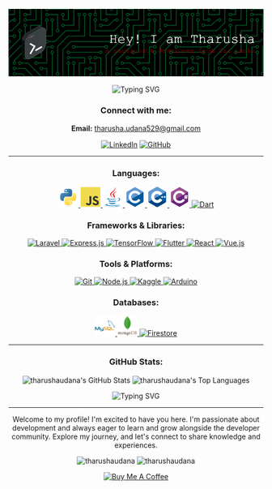<!--
<h1 align="center">Hi 👋, I'm Tharusha</h1>
<h3 align="center">A passionate developer from Sri Lanka</h3>
-->

![Header](./images/header-image.png)

<p align="center">
  <img src="https://readme-typing-svg.herokuapp.com?color=FF0000&center=true&lines=Welcome+to+my+GitHub+profile!;I'm+a+Developer+and+Designer;a+Solution+Builder;I+love+coding+and+collaboration!" alt="Typing SVG">
</p>

<!--

---

- 🔭 I’m currently working on **[Your Project](https://github.com/yourusername/yourproject)**
- 🌱 I’m currently learning **[Technology/Learning Material]**
- 👯 I’m looking to collaborate on **[Your Collaboration Interest]**
- 🤔 I’m looking for help with **[Your Help Requirement]**
- 💬 Ask me about **[Your Expertise]**
- 📫 How to reach me: **[your.email@example.com](mailto:your.email@example.com)**
- 😄 Pronouns: **[Your Pronouns]**
- ⚡ Fun fact: **[Your Fun Fact]**

---

-->

<h3 align="center">Connect with me:</h3>
<p align="center"><strong>Email:</strong> <a href="mailto:tharusha.udana529@gmail.com">tharusha.udana529@gmail.com</a></p>
<p align="center">
  <a href="https://www.linkedin.com/in/tharusha-udana-1a78b52a8" target="blank"><img align="center" src="https://cdn.jsdelivr.net/npm/simple-icons@v3/icons/linkedin.svg" alt="LinkedIn" height="30" width="40" /></a>
  <!--<a href="https://twitter.com/yourusername" target="blank"><img align="center" src="https://cdn.jsdelivr.net/npm/simple-icons@v3/icons/twitter.svg" alt="Twitter" height="30" width="40" /></a>-->
  <!--<a href="https://instagram.com/yourusername" target="blank"><img align="center" src="https://cdn.jsdelivr.net/npm/simple-icons@v3/icons/instagram.svg" alt="Instagram" height="30" width="40" /></a>-->
  <a href="https://github.com/tharushaudana" target="blank"><img align="center" src="https://cdn.jsdelivr.net/npm/simple-icons@v3/icons/github.svg" alt="GitHub" height="30" width="40" /></a>
</p>

---

<h3 align="center">Languages:</h3>
<p align="center"> 
  <a href="https://www.python.org" target="_blank"> <img src="https://raw.githubusercontent.com/devicons/devicon/master/icons/python/python-original.svg" alt="Python" width="40" height="40"/> </a> 
  <a href="https://www.javascript.com" target="_blank"> <img src="https://raw.githubusercontent.com/devicons/devicon/master/icons/javascript/javascript-original.svg" alt="JavaScript" width="40" height="40"/> </a> 
  <a href="https://www.java.com" target="_blank"> <img src="https://raw.githubusercontent.com/devicons/devicon/master/icons/java/java-original.svg" alt="Java" width="40" height="40"/> </a> 
  <a href="https://www.cprogramming.com/" target="_blank"> <img src="https://raw.githubusercontent.com/devicons/devicon/master/icons/c/c-original.svg" alt="C" width="40" height="40"/> </a> 
  <a href="https://isocpp.org/" target="_blank"> <img src="https://raw.githubusercontent.com/devicons/devicon/master/icons/cplusplus/cplusplus-original.svg" alt="C++" width="40" height="40"/> </a> 
  <a href="https://learn.microsoft.com/en-us/dotnet/csharp/" target="_blank"> <img src="https://raw.githubusercontent.com/devicons/devicon/master/icons/csharp/csharp-original.svg" alt="C#" width="40" height="40"/> </a>
  <a href="https://dart.dev/" target="_blank"> <img src="https://www.vectorlogo.zone/logos/dartlang/dartlang-icon.svg" alt="Dart" width="40" height="40"/> </a>
</p>

<h3 align="center">Frameworks & Libraries:</h3>
<p align="center"> 
  <a href="https://laravel.com/" target="_blank"> <img src="https://www.vectorlogo.zone/logos/laravel/laravel-icon.svg" alt="Laravel" width="40" height="40"/> </a> 
  <a href="https://expressjs.com/" target="_blank"> <img src="https://www.vectorlogo.zone/logos/expressjs/expressjs-icon.svg" alt="Express.js" width="40" height="40"/> </a>
  <a href="https://www.tensorflow.org/" target="_blank"> <img src="https://www.vectorlogo.zone/logos/tensorflow/tensorflow-icon.svg" alt="TensorFlow" width="40" height="40"/> </a>
  <a href="https://flutter.dev" target="_blank"> <img src="https://www.vectorlogo.zone/logos/flutterio/flutterio-icon.svg" alt="Flutter" width="40" height="40"/> </a> 
  <a href="https://reactjs.org/" target="_blank"> <img src="https://www.vectorlogo.zone/logos/reactjs/reactjs-icon.svg" alt="React" width="40" height="40"/> </a> 
  <a href="https://vuejs.org/" target="_blank"> <img src="https://www.vectorlogo.zone/logos/vuejs/vuejs-icon.svg" alt="Vue.js" width="40" height="40"/> </a> 
</p>

<h3 align="center">Tools & Platforms:</h3>
<p align="center"> 
  <a href="https://git-scm.com/" target="_blank"> <img src="https://www.vectorlogo.zone/logos/git-scm/git-scm-icon.svg" alt="Git" width="40" height="40"/> </a> 
  <a href="https://nodejs.org/" target="_blank"> <img src="https://www.vectorlogo.zone/logos/nodejs/nodejs-icon.svg" alt="Node.js" width="40" height="40"/> </a>
  <a href="https://www.kaggle.com/" target="_blank"> <img src="https://www.vectorlogo.zone/logos/kaggle/kaggle-icon.svg" alt="Kaggle" width="40" height="40"/> </a>
  <a href="https://www.arduino.cc/" target="_blank"> <img src="https://www.vectorlogo.zone/logos/arduino/arduino-icon.svg" alt="Arduino" width="40" height="40"/> </a>
</p>

<h3 align="center">Databases:</h3>
<p align="center"> 
  <a href="https://www.mysql.com/" target="_blank"> <img src="https://raw.githubusercontent.com/devicons/devicon/master/icons/mysql/mysql-original-wordmark.svg" alt="MySQL" width="40" height="40"/> </a>
  <a href="https://www.mongodb.com/" target="_blank"> <img src="https://raw.githubusercontent.com/devicons/devicon/master/icons/mongodb/mongodb-original-wordmark.svg" alt="MongoDB" width="40" height="40"/> </a> 
  <a href="https://firebase.google.com/products/firestore" target="_blank"> <img src="https://www.vectorlogo.zone/logos/firebase/firebase-icon.svg" alt="Firestore" width="40" height="40"/> </a>
</p>

---

<h3 align="center">GitHub Stats:</h3>
<p align="center">
  <img align="center" src="https://github-readme-stats.vercel.app/api?username=tharushaudana&show_icons=true&hide_border=true&theme=radical" alt="tharushaudana's GitHub Stats">
  <img align="center" src="https://github-readme-stats.vercel.app/api/top-langs/?username=tharushaudana&layout=compact&theme=radical" alt="tharushaudana's Top Languages">
</p>

<p align="center">
  <img src="https://camo.githubusercontent.com/99794108b1606ef058fdf2ec1f529b6b7b0abebf2571fea175b787e8a0db445b/68747470733a2f2f70726f66696c652d726561646d652d67656e657261746f722e636f6d2f6173736574732f736e616b652e737667" alt="Typing SVG">
</p>

---

<p align="center">Welcome to my profile! I'm excited to have you here. I'm passionate about development and always eager to learn and grow alongside the developer community. Explore my journey, and let's connect to share knowledge and experiences.</p>

<p align="center"> 
  <img src="https://komarev.com/ghpvc/?username=tharushaudana&label=Profile%20views&color=0e75b6&style=flat" alt="tharushaudana" /> 
  <img src="https://img.shields.io/github/followers/tharushaudana?style=social" alt="tharushaudana" />
</p>

<p align="center">
  <a href="https://www.buymeacoffee.com/tharushaudana" target="_blank"><img src="https://cdn.buymeacoffee.com/buttons/v2/default-yellow.png" alt="Buy Me A Coffee" width="217" height="60"></a>
</p>
